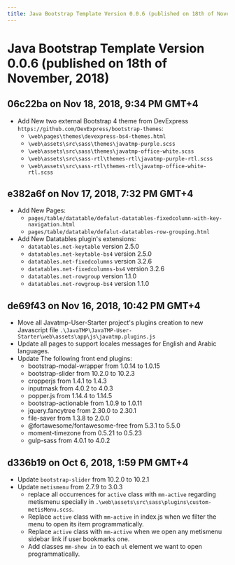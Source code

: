 ```yaml
---
title: Java Bootstrap Template Version 0.0.6 (published on 18th of November, 2018)
---
```

# Java Bootstrap Template Version 0.0.6 (published on 18th of November, 2018)

## 06c22ba on Nov 18, 2018, 9:34 PM GMT+4
- Add New two external Bootstrap 4 theme from DevExpress `https://github.com/DevExpress/bootstrap-themes`:
    - `\web\pages\themes\devexpress-bs4-themes.html`
    - `\web\assets\src\sass\themes\javatmp-purple.scss`
    - `\web\assets\src\sass\themes\javatmp-office-white.scss`
    - `\web\assets\src\sass-rtl\themes-rtl\javatmp-purple-rtl.scss`
    - `\web\assets\src\sass-rtl\themes-rtl\javatmp-office-white-rtl.scss`

## e382a6f on Nov 17, 2018, 7:32 PM GMT+4
- Add New Pages:
    - `pages/table/datatable/defalut-datatables-fixedcolumn-with-key-navigation.html`
    - `pages/table/datatable/defalut-datatables-row-grouping.html`
- Add New Datatables plugin's extensions:
    - `datatables.net-keytable` version 2.5.0
    - `datatables.net-keytable-bs4` version 2.5.0
    - `datatables.net-fixedcolumns` version 3.2.6
    - `datatables.net-fixedcolumns-bs4` version 3.2.6
    - `datatables.net-rowgroup` version 1.1.0
    - `datatables.net-rowgroup-bs4` version 1.1.0

## de69f43 on Nov 16, 2018, 10:42 PM GMT+4
- Move all Javatmp-User-Starter project's plugins creation to new Javascript file `.\JavaTMP\JavaTMP-User-Starter\web\assets\app\js\javatmp.plugins.js`
- Update all pages to support locales messages for English and Arabic languages.
- Update The following front end plugins:
    - bootstrap-modal-wrapper from 1.0.14 to 1.0.15
    - bootstrap-slider from 10.2.0 to 10.2.3
    - cropperjs from 1.4.1 to 1.4.3
    - inputmask from 4.0.2 to 4.0.3
    - popper.js from 1.14.4 to 1.14.5
    - bootstrap-actionable from 1.0.9 to 1.0.11
    - jquery.fancytree from 2.30.0 to 2.30.1
    - file-saver from 1.3.8 to 2.0.0
    - @fortawesome/fontawesome-free from 5.3.1 to 5.5.0
    - moment-timezone from 0.5.21 to 0.5.23
    - gulp-sass from 4.0.1 to 4.0.2

## d336b19 on Oct 6, 2018, 1:59 PM GMT+4
- Update `bootstrap-slider` from 10.2.0 to 10.2.1
- Update `metismenu` from 2.7.9 to 3.0.3
    - replace all occurrences for `active` class with `mm-active` regarding metismenu specially in
    `.\web\assets\src\sass\plugins\custom-metisMenu.scss`.
    - Replace `active` class with `mm-active` in index.js when we filter the menu to open its item programmatically.
    - Replace `active` class with `mm-active` when we open any metismenu sidebar link if user bookmarks one.
    - Add classes `mm-show in` to each `ul` element we want to open programmatically.
